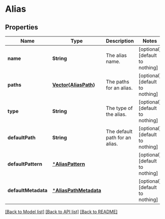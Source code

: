 # Alias


## Properties
Name | Type | Description | Notes
------------ | ------------- | ------------- | -------------
**name** | **String** | The alias name. | [optional] [default to nothing]
**paths** | [**Vector{AliasPath}**](AliasPath.md) | The paths for an alias. | [optional] [default to nothing]
**type** | **String** | The type of the alias. | [optional] [default to nothing]
**defaultPath** | **String** | The default path for an alias. | [optional] [default to nothing]
**defaultPattern** | [***AliasPattern**](AliasPattern.md) |  | [optional] [default to nothing]
**defaultMetadata** | [***AliasPathMetadata**](AliasPathMetadata.md) |  | [optional] [default to nothing]


[[Back to Model list]](../README.md#models) [[Back to API list]](../README.md#api-endpoints) [[Back to README]](../README.md)


